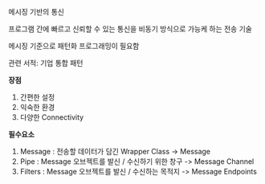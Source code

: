 메시징 기반의 통신

프로그램 간에 빠르고 신뢰할 수 있는 통신을 비동기 방식으로 가능케 하는 전송 기술

메시징 기준으로 패턴화 프로그래밍이 필요함

관련 서적: 기업 통합 패턴 

__장점__
1. 간편한 설정
2. 익숙한 환경
3. 다양한 Connectivity

__필수요소__
1. Message : 전송할 데이터가 담긴 Wrapper Class -> Message
2. Pipe : Message 오브젝트를 발신 / 수신하기 위한 창구 -> Message Channel
3. Filters : Message 오브젝트를 발신 / 수신하는 목적지 -> Message Endpoints



